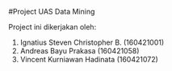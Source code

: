 #Project UAS Data Mining

Project ini dikerjakan oleh:
1. Ignatius Steven Christopher B. (160421001)
2. Andreas Bayu Prakasa (160421058)
3. Vincent Kurniawan Hadinata (160421072)
